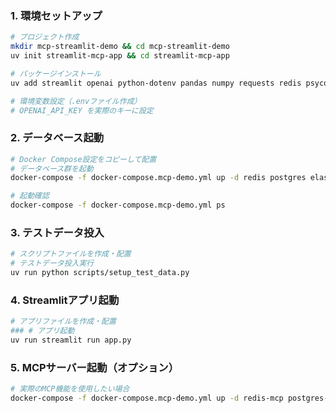 ### 1. 環境セットアップ
```bash
# プロジェクト作成
mkdir mcp-streamlit-demo && cd mcp-streamlit-demo
uv init streamlit-mcp-app && cd streamlit-mcp-app

# パッケージインストール
uv add streamlit openai python-dotenv pandas numpy requests redis psycopg2-binary elasticsearch qdrant-client

# 環境変数設定（.envファイル作成）
# OPENAI_API_KEY を実際のキーに設定
```
### 2. データベース起動
```bash
# Docker Compose設定をコピーして配置
# データベース群を起動
docker-compose -f docker-compose.mcp-demo.yml up -d redis postgres elasticsearch qdrant

# 起動確認
docker-compose -f docker-compose.mcp-demo.yml ps
```
### 3. テストデータ投入
```bash
# スクリプトファイルを作成・配置
# テストデータ投入実行
uv run python scripts/setup_test_data.py
```
### 4. Streamlitアプリ起動
```bash
# アプリファイルを作成・配置
### # アプリ起動
uv run streamlit run app.py
```
### 5. MCPサーバー起動（オプション）
```bash
# 実際のMCP機能を使用したい場合
docker-compose -f docker-compose.mcp-demo.yml up -d redis-mcp postgres-mcp es-mcp qdrant-mcp
```

